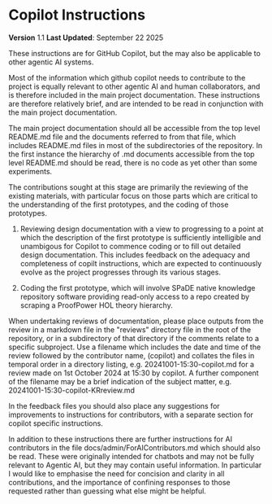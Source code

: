 # Copilot Instructions

**Version** 1.1
**Last Updated**: September 22 2025

These instructions are for GitHub Copilot, but the may also be applicable to other agentic AI systems.

Most of the information which github copilot needs to contribute to the project is equally relevant to other agentic AI and human collaborators, and is therefore included in the main project documentation.
These instructions are therefore relatively brief, and are intended to be read in conjunction with the main project documentation.

The main project documentation should all be accessible from the top level README.md file and the documents referred to from that file, which includes README.md files in most of the subdirectories of the repository.
In the first instance the hierarchy of .md documents accessible from the top level README.md should be read, there is no code as yet other than some experiments. 

The contributions sought at this stage are primarily the reviewing of the existing materials, with particular focus on those parts which are critical to the understanding of the first prototypes, and the coding of those prototypes.

1. Reviewing design documentation with a view to progressing to a point at which the description of the first prototype is sufficiently intelligible and unambigous for Copilot to commence coding or to fill out detailed design documentation.  This includes feedback on the adequacy and completeness of copilt instructions, which are expected to continuously evolve as the project progresses through its various stages.

2. Coding the first prototype, which will involve SPaDE native knowledge repository software providing read-only access to a repo created by scraping a ProofPower HOL theory hierarchy.

When undertaking reviews of documentation, please place outputs from the review in a markdown file in the "reviews" directory file in the root of the repository, or in a subdirectory of that directory if the comments relate to a specific subproject.
Use a filename which includes the date and time of the review followed by the contributor name, (copilot) and collates the files in temporal order in a directory listing, e.g. 20241001-15:30-copilot.md for a review made on 1st October 2024 at 15:30 by copilot.
A further component of the filename may be a brief indication of the subject matter, e.g. 20241001-15:30-copilot-KRreview.md

In the feedback files you should also place any suggestions for improvements to instructions for contributors, with a separate section for copilot specific instructions.

In addition to these instructions there are further instructions for AI contributors in the file docs/admin/ForAIContributors.md which should also be read.
These were originally intended for chatbots and may not be fully relevant to Agentic AI, but they may contain useful information.
In particular I would like to emphasise the need for concision  and clarity in all contributions, and the importance of confining responses to those requested rather than guessing what else might be helpful.
